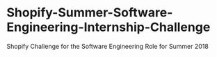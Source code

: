 # Shopify-Summer-Software-Engineering-Internship-Challenge
Shopify Challenge for the Software Engineering Role for Summer 2018
